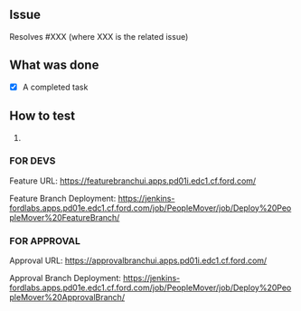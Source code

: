 ## Issue
Resolves #XXX (where XXX is the related issue)

## What was done
- [x] A completed task

## How to test
1.

### FOR DEVS
Feature URL: https://featurebranchui.apps.pd01i.edc1.cf.ford.com/

Feature Branch Deployment: https://jenkins-fordlabs.apps.pd01e.edc1.cf.ford.com/job/PeopleMover/job/Deploy%20PeopleMover%20FeatureBranch/

### FOR APPROVAL
Approval URL: https://approvalbranchui.apps.pd01i.edc1.cf.ford.com/

Approval Branch Deployment: https://jenkins-fordlabs.apps.pd01e.edc1.cf.ford.com/job/PeopleMover/job/Deploy%20PeopleMover%20ApprovalBranch/

